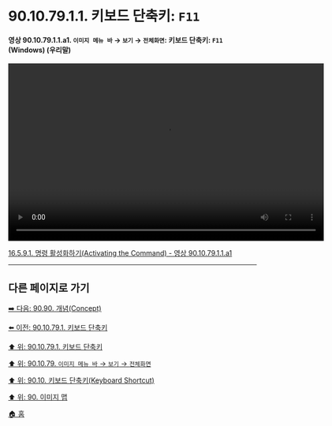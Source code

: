 # 90.10.79.1.1. 키보드 단축키: `F11`

<a id="90-10-79-01-01-a1"></a>

#### 영상 90.10.79.1.1.a1. `이미지 메뉴 바` → `보기` → `전체화면`: 키보드 단축키: `F11` (Windows) (우리말)
<video controls="controls" width="640" height="360" src="https://github.com/user-attachments/assets/f7009086-62e8-406f-9024-d8b23b472ec4"></video>

[16.5.9.1. 명령 활성화하기(Activating the Command) - 영상 90.10.79.1.1.a1](./16-05-09-01-activating_the_command.md#90-10-79-01-01-a1)

***

## 다른 페이지로 가기

[➡️ 다음: 90.90. 개념(Concept)](./90-90-00-concept.md)

[⬅️ 이전: 90.10.79.1. 키보드 단축키](./90-10-79-01-00-keyboard_shortcut.md)

[⬆️ 위: 90.10.79.1. 키보드 단축키](./90-10-79-01-00-keyboard_shortcut.md)

[⬆️ 위: 90.10.79. `이미지 메뉴 바` → `보기` → `전체화면`](./90-10-79-00-menu_view_full_screen.md)

[⬆️ 위: 90.10. 키보드 단축키(Keyboard Shortcut)](./90-10-00-keyboard_shortcut.md)

[⬆️ 위: 90. 이미지 맵](./90-00-image-map.md)

[🏠 홈](./00-home.md)